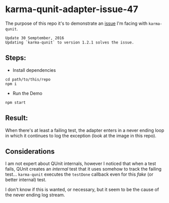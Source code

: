 # karma-qunit-adapter-issue-47

The purpose of this repo it's to demonstrate an [issue](https://github.com/karma-runner/karma-qunit/issues/47) I'm facing with `karma-qunit`.

```
Update 30 Semptember, 2016
Updating `karma-qunit` to version 1.2.1 solves the issue.
```

Steps:
---

- Install dependencies

```
cd path/to/this/repo
npm i
```

- Run the Demo

```
npm start
```

Result:
---

When there's at least a failing test, the adapter enters in a never ending loop in which it continues to log the exception (look at the image in this repo).

Considerations
---

I am not expert about QUnit internals, however I noticed that when a test fails, QUnit creates an *internal* test that it uses somehow to track the failing test... `karma-qunit` executes the `testDone` callback even for this *fake* (or better internal) test.

I don't know if this is wanted, or necessary, but it seem to be the cause of the never ending log stream.
